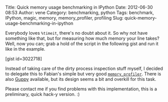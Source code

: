 Title: Quick memory usage benchmarking in IPython
Date: 2012-06-30 08:53
Author: vene
Category: benchmarking, python
Tags: benchmark, IPython, magic, memory, memory_profiler, profiling
Slug: quick-memory-usage-benchmarking-in-ipython

Everybody loves `%timeit`, there's no doubt about it. So why not have
something like that, but for measuring how much memory your line takes?
Well, now you can; grab a hold of the script in the following gist and
run it like in the example.

[gist id=3022718]

Instead of taking care of the dirty process inspection stuff myself, I
decided to delegate this to Fabian's simple but very good
[`memory_profiler`][]. There is also [Guppy][] available, but its design
seems a bit and overkill for this task.

Please contact me if you find problems with this implementation, this is
a preliminary, quick hack-y version. :)

  [`memory_profiler`]: https://github.com/fabianp/memory_profiler
  [Guppy]: http://guppy-pe.sourceforge.net/
